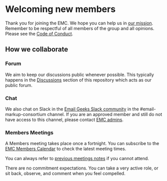 # Welcoming new members

Thank you for joining the EMC. We hope you can help us in [our mission](mission.md). Remember to be respectful of all members of the group and all opinions. Please see the [Code of Conduct](code-of-conduct.md).

## How we collaborate
### Forum
We aim to keep our discussions public whenever possible. This typically happens in the [Discussions](https://github.com/email-markup-consortium/email-markup-consortium/discussions) section of this repository which acts as our public forum.

### Chat
We also chat on Slack in the [Email Geeks Slack community](https://email.geeks.chat/) in the #email-markup-consortium channel. If you are an approved member and still do not have access to this channel, please contact [EMC admins](admins@emailmarkup.org).

### Members Meetings
A Members meeting takes place once a fortnight. You can subscribe to the [EMC Members Calendar](https://calendar.google.com/calendar/u/2?cid=YTUyY3E0ZnEwYTVhdXIyb3FqNG9sN29zaGtAZ3JvdXAuY2FsZW5kYXIuZ29vZ2xlLmNvbQ) to check the latest meeting times.

You can always refer to [previous meetings notes](https://github.com/email-markup-consortium/email-markup-consortium/tree/main/meeting-notes) if you cannot attend.

There are no commitment expectations. You can take a very active role, or sit back, observe, and comment when you feel compelled.